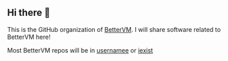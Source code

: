 ## Hi there 👋

This is the GitHub organization of [BetterVM](http://bettervm.glitch.me).
I will share software related to BetterVM here!
<!--

**Here are some ideas to get you started:**

🙋‍♀️ A short introduction - what is your organization all about?
🌈 Contribution guidelines - how can the community get involved?
👩‍💻 Useful resources - where can the community find your docs? Is there anything else the community should know?
🍿 Fun facts - what does your team eat for breakfast?
🧙 Remember, you can do mighty things with the power of [Markdown](https://docs.github.com/github/writing-on-github/getting-started-with-writing-and-formatting-on-github/basic-writing-and-formatting-syntax)
-->

Most BetterVM repos will be in [usernamee](github.com/usernameeReal) or [iexist](github.com/imightexist)
